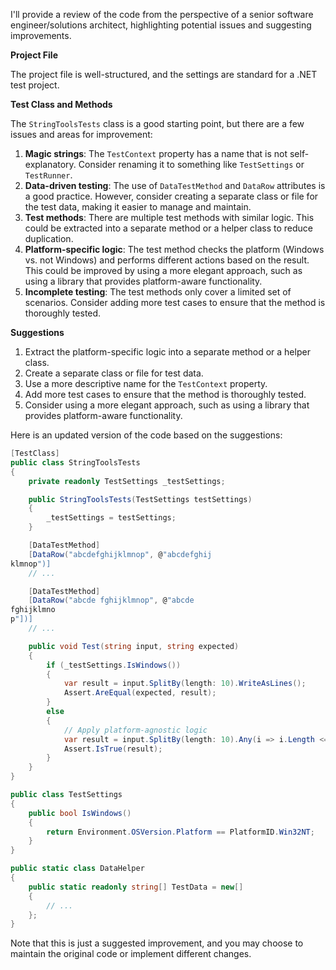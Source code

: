 I'll provide a review of the code from the perspective of a senior software engineer/solutions architect, highlighting potential issues and suggesting improvements.

**Project File**

The project file is well-structured, and the settings are standard for a .NET test project.

**Test Class and Methods**

The `StringToolsTests` class is a good starting point, but there are a few issues and areas for improvement:

1. **Magic strings**: The `TestContext` property has a name that is not self-explanatory. Consider renaming it to something like `TestSettings` or `TestRunner`.
2. **Data-driven testing**: The use of `DataTestMethod` and `DataRow` attributes is a good practice. However, consider creating a separate class or file for the test data, making it easier to manage and maintain.
3. **Test methods**: There are multiple test methods with similar logic. This could be extracted into a separate method or a helper class to reduce duplication.
4. **Platform-specific logic**: The test method checks the platform (Windows vs. not Windows) and performs different actions based on the result. This could be improved by using a more elegant approach, such as using a library that provides platform-aware functionality.
5. **Incomplete testing**: The test methods only cover a limited set of scenarios. Consider adding more test cases to ensure that the method is thoroughly tested.

**Suggestions**

1. Extract the platform-specific logic into a separate method or a helper class.
2. Create a separate class or file for test data.
3. Use a more descriptive name for the `TestContext` property.
4. Add more test cases to ensure that the method is thoroughly tested.
5. Consider using a more elegant approach, such as using a library that provides platform-aware functionality.

Here is an updated version of the code based on the suggestions:
```csharp
[TestClass]
public class StringToolsTests
{
    private readonly TestSettings _testSettings;

    public StringToolsTests(TestSettings testSettings)
    {
        _testSettings = testSettings;
    }

    [DataTestMethod]
    [DataRow("abcdefghijklmnop", @"abcdefghij
klmnop")]
    // ...

    [DataTestMethod]
    [DataRow("abcde fghijklmnop", @"abcde
fghijklmno
p"])]
    // ...

    public void Test(string input, string expected)
    {
        if (_testSettings.IsWindows())
        {
            var result = input.SplitBy(length: 10).WriteAsLines();
            Assert.AreEqual(expected, result);
        }
        else
        {
            // Apply platform-agnostic logic
            var result = input.SplitBy(length: 10).Any(i => i.Length <= 10);
            Assert.IsTrue(result);
        }
    }
}

public class TestSettings
{
    public bool IsWindows()
    {
        return Environment.OSVersion.Platform == PlatformID.Win32NT;
    }
}

public static class DataHelper
{
    public static readonly string[] TestData = new[]
    {
        // ...
    };
}
```
Note that this is just a suggested improvement, and you may choose to maintain the original code or implement different changes.